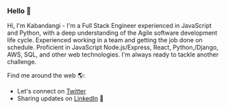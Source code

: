 ### Hello 👋


Hi, I'm Kabandangi - I'm a Full Stack Engineer experienced in JavaScript and Python, with a deep understanding of the Agile software development life cycle. Experienced working in a team and getting the job done on schedule. Proficient in JavaScript Node.js/Express, React, Python,/Django, AWS, SQL, and other web technologies. I'm always ready to tackle another challenge.

Find me around the web 🌎:

* Let's connect on [Twitter](https://twitter.com/kabandangi)
* Sharing updates on [LinkedIn](https://www.linkedin.com/in/kkanangila/) 💼
